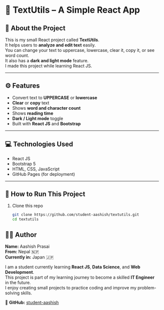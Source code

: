 # 📘 TextUtils – A Simple React App

## 🧠 About the Project

This is my small React project called **TextUtils**.  
It helps users to **analyze and edit text** easily.  
You can change your text to uppercase, lowercase, clear it, copy it, or see word count.  
It also has a **dark and light mode** feature.  
I made this project while learning React JS.

---

## ⚙️ Features

- Convert text to **UPPERCASE** or **lowercase**
- **Clear** or **copy** text
- Shows **word and character count**
- Shows **reading time**
- **Dark / Light mode** toggle
- Built with **React JS** and **Bootstrap**

---

## 💻 Technologies Used

- React JS
- Bootstrap 5
- HTML, CSS, JavaScript
- GitHub Pages (for deployment)

---

## 🚀 How to Run This Project

1. Clone this repo
   ```bash
   git clone https://github.com/student-aashish/textutils.git
   cd textutils
   ```

## 👨‍🎓 Author

**Name:** Aashish Prasai  
**From:** Nepal 🇳🇵  
**Currently in:** Japan 🇯🇵

I am a student currently learning **React JS**, **Data Science**, and **Web Development**.  
This project is part of my learning journey to become a skilled **IT Engineer** in the future.  
I enjoy creating small projects to practice coding and improve my problem-solving skills.

🔗 **GitHub:** [student-aashish](https://github.com/student-aashish)
